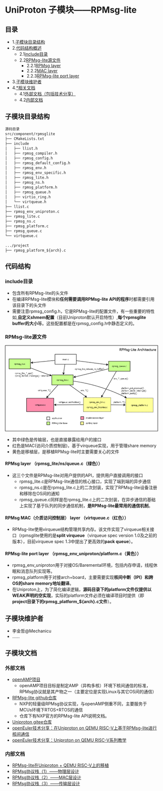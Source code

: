 # UniProton 子模块——RPMsg-lite

## 目录
- 1.[子模块目录结构](#子模块目录结构)
- 2.[代码结构概述](#代码结构)
  - 2.1[include目录](#include目录)
  - 2.2[RPMsg-lite源文件](#rpmsg-lite源文件)
    - 2.2.1[RPMsg layer](#rpmsg-layer-rpmsg_litensqueuec绿色)
    - 2.2.2[MAC layer](#rpmsg-mac介质访问控制层-layer-virtqueuec红色)
    - 2.2.3[RPMsg-lite port layer](#rpmsg-mac介质访问控制层-layer-virtqueuec红色)
- 3.[子模块维护者](#子模块维护者)
- 4.[*相关文档](#子模块文档)
  - 4.1[外部文档（包括技术分享）](#外部文档)
  - 4.2[内部文档](#内部文档)

## 子模块目录结构

```
源码目录
src/component/rpmsglite
├── CMakeLists.txt
├── include
│   ├── llist.h
│   ├── rpmsg_compiler.h
│   ├── rpmsg_config.h
│   ├── rpmsg_default_config.h
│   ├── rpmsg_env.h
│   ├── rpmsg_env_specific.h
│   ├── rpmsg_lite.h
│   ├── rpmsg_ns.h
│   ├── rpmsg_platform.h
│   ├── rpmsg_queue.h
│   ├── virtio_ring.h
│   └── virtqueue.h
├── llist.c
├── rpmsg_env_uniproton.c
├── rpmsg_lite.c
├── rpmsg_ns.c
├── rpmsg_platform.c
├── rpmsg_queue.c
└── virtqueue.c

.../project
├── rpmsg_platform_${arch}.c
```
## 代码结构
### include目录
  - 包含所有RPMsg-lite的头文件
  - 在编译RPMsg-lite模块和**任何需要调用RPMsg-lite API的程序**时都需要引用该目录下的头文件
  - 需要注意rpmsg_config.h，它是RPMsg-lite的配置文件，有一些重要的特性如,**自定义shmem配置**（目前Uniproton默认开启特性）,**每个rpmsglite buffer的大小**等。这些配置都是在rpmsg_config.h中静态定义的。
### RPMsg-lite源文件
![RPMsg-lite Arch](image.png)
  - 其中绿色是传输层，也是直接暴露给用户的接口
  - 红色是MAC(访问介质控制层)，基于virqueue实现，用于管理share memory
  - 黄色是移植层，是移植RPMsg-lite时主要需要关心的文件
#### RPMsg layer （rpmsg_lite/ns/queue.c（绿色））
  - 这三个文件是RPMsg-lite对用户提供的API，提供用户直接调用的接口
    - rpmsg_lite.c是RPMsg-lite通信的核心接口，实现了端到端的异步通信
    - rpmsg_ns.c是在rpmsg_lite.c上的二次封装，实现了RPMsg-lite设备注册和移除在OS间的通知
    - rpmsg_queue.c同样是在rpmsg_lite.c上的二次封装，在异步通信的基础上实现了基于队列的同步通信机制，**是RPMsg-lite最常用的通信机制**。
#### RPMsg MAC（介质访问控制层） layer （virtqueue.c（红色））
  - RPMsg-lite使用virqueue结构管理共享内存。该文件实现了virqueue相关接口（rpmsglite使用的是**split virqueue**（virqueue spec version 1.0及之前的版本），目前virqueue spec 1.3中提出了更高效的**pack queue**）。
#### RPMsg-lite port layer （rpmsg_env_uniproton/platform.c（黄色））
  - rpmsg_env_uniproton用于对接OS/Baremental环境，包括内存申请，线程休眠和消息队列实现等。
  - rpmsg_platform用于对接arch+board，主要需要实现**核间中断（IPI）和跨OS的share memory地址翻译**。
  - 在Uniproton上，为了简化编译逻辑，**源码目录下的platform文件仅提供以WEAK声明的空实现**，实际的platform文件必须在编译项目时提供（即**project目录下的rpmsg_platform_${arch}.c文件**）。

## 子模块维护者

- 李金哲@Mechanicu
- ......  

## 子模块文档
### 外部文档
- [openAMP项目](https://www.openampproject.org/)
  - openAMP项目目标是制定AMP（异构多核）环境下核间通信的标准，RPMsg协议就是其产物之一（主要定位是实现Linux与其它OS间的通信）
- [RPMsg-lite github仓库](https://github.com/nxp-mcuxpresso/rpmsg-lite)
  - NXP的轻量级RPMsg协议实现，与openAMP侧重不同，主要服务于MCUs环境下RTOS+RTOS的通信
  - 仓库下有NXP官方的RPMsg-lite API说明文档。
- [Uniproton gitee仓库](https://gitee.com/openeuler/UniProton)
- [openEuler技术分享：在Uniproton on QEMU RISC-V上基于RPMsg-lite进行核间通信](https://www.bilibili.com/video/BV1LZ421p7Bz)
- [openEuler技术分享：Uniproton on QEMU RISC-V系列教学](https://www.bilibili.com/video/BV1Ut421c7FV)
### 内部文档
- [RPMsg-lite在Uniproton + QEMU RISC-V上的移植](./RPMsg-lite_Port/Porting_RPMsg-lite_on_Uniproton_on_QEMU_RISC-V.md)
- [RPMsg协议栈（1）——物理层设计](./RPMsg_Protocol/RPMsgProtocol1_physical_layer.md)
- [RPMsg协议栈（2）——MAC层设计](./RPMsg_Protocol/RPMsgProtocol2_MAC_layer.md)
- [RPMsg协议栈（3）——传输层设计](./RPMsg_Protocol/RPMsgProtocol3_transport_layer.md)